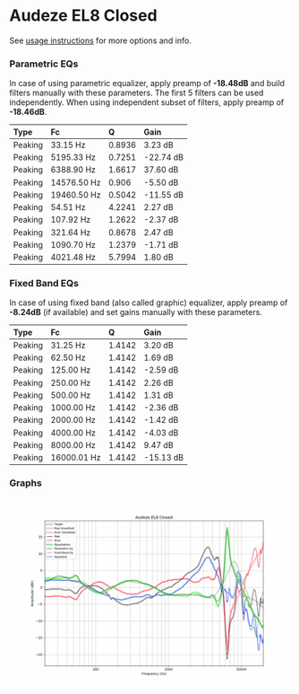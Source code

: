 # Audeze EL8 Closed
See [usage instructions](https://github.com/jaakkopasanen/AutoEq#usage) for more options and info.

### Parametric EQs
In case of using parametric equalizer, apply preamp of **-18.48dB** and build filters manually
with these parameters. The first 5 filters can be used independently.
When using independent subset of filters, apply preamp of **-18.46dB**.

| Type    | Fc          |      Q | Gain      |
|:--------|:------------|:-------|:----------|
| Peaking | 33.15 Hz    | 0.8936 | 3.23 dB   |
| Peaking | 5195.33 Hz  | 0.7251 | -22.74 dB |
| Peaking | 6388.90 Hz  | 1.6617 | 37.60 dB  |
| Peaking | 14576.50 Hz | 0.906  | -5.50 dB  |
| Peaking | 19460.50 Hz | 0.5042 | -11.55 dB |
| Peaking | 54.51 Hz    | 4.2241 | 2.27 dB   |
| Peaking | 107.92 Hz   | 1.2622 | -2.37 dB  |
| Peaking | 321.64 Hz   | 0.8678 | 2.47 dB   |
| Peaking | 1090.70 Hz  | 1.2379 | -1.71 dB  |
| Peaking | 4021.48 Hz  | 5.7994 | 1.80 dB   |

### Fixed Band EQs
In case of using fixed band (also called graphic) equalizer, apply preamp of **-8.24dB**
(if available) and set gains manually with these parameters.

| Type    | Fc          |      Q | Gain      |
|:--------|:------------|:-------|:----------|
| Peaking | 31.25 Hz    | 1.4142 | 3.20 dB   |
| Peaking | 62.50 Hz    | 1.4142 | 1.69 dB   |
| Peaking | 125.00 Hz   | 1.4142 | -2.59 dB  |
| Peaking | 250.00 Hz   | 1.4142 | 2.26 dB   |
| Peaking | 500.00 Hz   | 1.4142 | 1.31 dB   |
| Peaking | 1000.00 Hz  | 1.4142 | -2.36 dB  |
| Peaking | 2000.00 Hz  | 1.4142 | -1.42 dB  |
| Peaking | 4000.00 Hz  | 1.4142 | -4.03 dB  |
| Peaking | 8000.00 Hz  | 1.4142 | 9.47 dB   |
| Peaking | 16000.01 Hz | 1.4142 | -15.13 dB |

### Graphs
![](./Audeze%20EL8%20Closed.png)